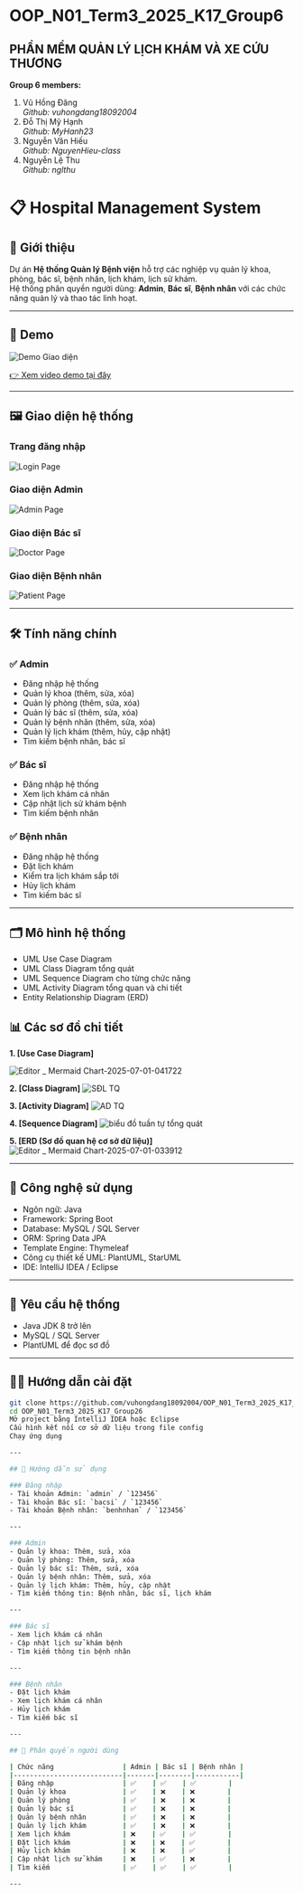 # OOP_N01_Term3_2025_K17_Group6

## **PHẦN MỀM QUẢN LÝ LỊCH KHÁM VÀ XE CỨU THƯƠNG**

**Group 6 members:**
1. Vũ Hồng Đăng  
   *Github: vuhongdang18092004*  
2. Đỗ Thị Mỹ Hạnh  
   *Github: MyHanh23*  
3. Nguyễn Văn Hiếu  
   *Github: NguyenHieu-class* 
4. Nguyễn Lệ Thu  
   *Github: nglthu*

# 📋 Hospital Management System

## 🚀 Giới thiệu
Dự án **Hệ thống Quản lý Bệnh viện** hỗ trợ các nghiệp vụ quản lý khoa, phòng, bác sĩ, bệnh nhân, lịch khám, lịch sử khám.  
Hệ thống phân quyền người dùng: **Admin**, **Bác sĩ**, **Bệnh nhân** với các chức năng quản lý và thao tác linh hoạt.

---

## 🎥 Demo
![Demo Giao diện](link-ảnh-demo)

[👉 Xem video demo tại đây](https://www.youtube.com/watch?v=MN2OORaIH-c)

---

## 🖼️ Giao diện hệ thống

### Trang đăng nhập
![Login Page](link-ảnh)

### Giao diện Admin
![Admin Page](link-ảnh)

### Giao diện Bác sĩ
![Doctor Page](link-ảnh)

### Giao diện Bệnh nhân
![Patient Page](link-ảnh)

---

## 🛠️ Tính năng chính

### ✅ Admin
- Đăng nhập hệ thống
- Quản lý khoa (thêm, sửa, xóa)
- Quản lý phòng (thêm, sửa, xóa)
- Quản lý bác sĩ (thêm, sửa, xóa)
- Quản lý bệnh nhân (thêm, sửa, xóa)
- Quản lý lịch khám (thêm, hủy, cập nhật)
- Tìm kiếm bệnh nhân, bác sĩ

### ✅ Bác sĩ
- Đăng nhập hệ thống
- Xem lịch khám cá nhân
- Cập nhật lịch sử khám bệnh
- Tìm kiếm bệnh nhân

### ✅ Bệnh nhân
- Đăng nhập hệ thống
- Đặt lịch khám
- Kiểm tra lịch khám sắp tới
- Hủy lịch khám
- Tìm kiếm bác sĩ

---

## 🗂️ Mô hình hệ thống
- UML Use Case Diagram
- UML Class Diagram tổng quát
- UML Sequence Diagram cho từng chức năng
- UML Activity Diagram tổng quan và chi tiết
- Entity Relationship Diagram (ERD)

## 📊 Các sơ đồ chi tiết
**1. [Use Case Diagram]**
  
  ![Editor _ Mermaid Chart-2025-07-01-041722](https://github.com/user-attachments/assets/1d7a1d82-94a9-42da-82eb-fd606ce69721)

  
**2. [Class Diagram]**
  ![SĐL TQ](https://github.com/user-attachments/assets/b07a8136-f615-49d1-afee-76d731194d39)


**3. [Activity Diagram]**
  ![AD TQ](https://github.com/user-attachments/assets/93c9f5b8-fd58-4290-a3c9-d2003ef97283)


**4. [Sequence Diagram]**
  ![biểu đồ tuần tự tổng quát](https://github.com/user-attachments/assets/367e9b1d-74e9-465e-bbdf-5e76d117f12b)


**5. [ERD (Sơ đồ quan hệ cơ sở dữ liệu)]**
  ![Editor _ Mermaid Chart-2025-07-01-033912](https://github.com/user-attachments/assets/5fa9edff-75bf-4169-a11b-d38fe4eda27a)


---

## 💾 Công nghệ sử dụng
- Ngôn ngữ: Java
- Framework: Spring Boot
- Database: MySQL / SQL Server
- ORM: Spring Data JPA
- Template Engine: Thymeleaf 
- Công cụ thiết kế UML: PlantUML, StarUML
- IDE: IntelliJ IDEA / Eclipse

---

## 📌 Yêu cầu hệ thống
- Java JDK 8 trở lên
- MySQL / SQL Server
- PlantUML để đọc sơ đồ

---

## 🧑‍💻 Hướng dẫn cài đặt
```bash
git clone https://github.com/vuhongdang18092004/OOP_N01_Term3_2025_K17_Group26.git
cd OOP_N01_Term3_2025_K17_Group26
Mở project bằng IntelliJ IDEA hoặc Eclipse
Cấu hình kết nối cơ sở dữ liệu trong file config
Chạy ứng dụng

---

## 📝 Hướng dẫn sử dụng

### Đăng nhập
- Tài khoản Admin: `admin` / `123456`
- Tài khoản Bác sĩ: `bacsi` / `123456`
- Tài khoản Bệnh nhân: `benhnhan` / `123456`

---

### Admin
- Quản lý khoa: Thêm, sửa, xóa
- Quản lý phòng: Thêm, sửa, xóa
- Quản lý bác sĩ: Thêm, sửa, xóa
- Quản lý bệnh nhân: Thêm, sửa, xóa
- Quản lý lịch khám: Thêm, hủy, cập nhật
- Tìm kiếm thông tin: Bệnh nhân, bác sĩ, lịch khám

---

### Bác sĩ
- Xem lịch khám cá nhân
- Cập nhật lịch sử khám bệnh
- Tìm kiếm thông tin bệnh nhân

---

### Bệnh nhân
- Đặt lịch khám
- Xem lịch khám cá nhân
- Hủy lịch khám
- Tìm kiếm bác sĩ

---

## 🎯 Phân quyền người dùng

| Chức năng                 | Admin | Bác sĩ | Bệnh nhân |
|---------------------------|-------|--------|-----------|
| Đăng nhập                 | ✅    | ✅    | ✅        |
| Quản lý khoa              | ✅    | ❌    | ❌        |
| Quản lý phòng             | ✅    | ❌    | ❌        |
| Quản lý bác sĩ            | ✅    | ❌    | ❌        |
| Quản lý bệnh nhân         | ✅    | ❌    | ❌        |
| Quản lý lịch khám         | ✅    | ❌    | ❌        |
| Xem lịch khám             | ❌    | ✅    | ✅        |
| Đặt lịch khám             | ❌    | ❌    | ✅        |
| Hủy lịch khám             | ❌    | ❌    | ✅        |
| Cập nhật lịch sử khám     | ❌    | ✅    | ❌        |
| Tìm kiếm                  | ✅    | ✅    | ✅        |

---




